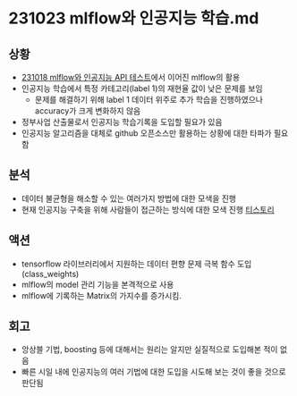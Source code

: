 # 231023 mlflow와 인공지능 학습.md

## 상황
- [231018 mlflow와 인공지능 API 테스트](./231018%20mlflow와%20인공지능%20API%20테스트.md)에서 이어진 mlflow의 활용
- 인공지능 학습에서 특정 카테고리(label 1)의 재현율 값이 낮은 문제를 보임
    - 문제를 해결하기 위해 label 1 데이터 위주로 추가 학습을 진행하였으나 accuracy가 크게 변화하지 않음
- 정부사업 산출물로서 인공지능 학습기록을 도입할 필요가 있음
- 인공지능 알고리즘을 대체로 github 오픈소스만 활용하는 상황에 대한 타파가 필요함

## 분석
- 데이터 불균형을 해소할 수 있는 여러가지 방법에 대한 모색을 진행
- 현재 인공지능 구축을 위해 사람들이 접근하는 방식에 대한 모색 진행 [티스토리](https://kmhana.tistory.com/3)

## 액션
- tensorflow 라이브러리에서 지원하는 데이터 편향 문제 극복 함수 도입(class_weights)
- mlflow의 model 관리 기능을 본격적으로 사용
- mlflow에 기록하는 Matrix의 가지수를 증가시킴. 


## 회고
- 앙상블 기법, boosting 등에 대해서는 원리는 알지만 실질적으로 도입해본 적이 없음
- 빠른 시일 내에 인공지능의 여러 기법에 대한 도입을 시도해 보는 것이 좋을 것으로 판단됨